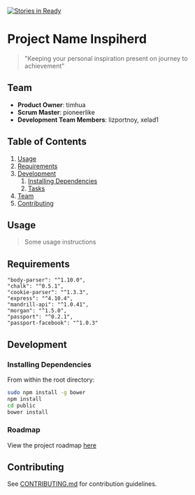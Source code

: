[![Stories in Ready](https://badge.waffle.io/DESERT-LEOPARD/threatening-transistors.png?label=ready&title=Ready)](https://waffle.io/DESERT-LEOPARD/threatening-transistors)

# Project Name Inspiherd

> "Keeping your personal inspiration present on journey to achievement"

## Team

  - __Product Owner__: timhua
  - __Scrum Master__: pioneerlike
  - __Development Team Members__: lizportnoy, xelad1

## Table of Contents

1. [Usage](#Usage)
1. [Requirements](#requirements)
1. [Development](#development)
    1. [Installing Dependencies](#installing-dependencies)
    1. [Tasks](#tasks)
1. [Team](#team)
1. [Contributing](#contributing)

## Usage

> Some usage instructions

## Requirements
    "body-parser": "^1.10.0",
    "chalk": "^0.5.1",
    "cookie-parser": "^1.3.3",
    "express": "^4.10.4",
    "mandrill-api": "^1.0.41",
    "morgan": "^1.5.0",
    "passport": "^0.2.1",
    "passport-facebook": "^1.0.3"

## Development

### Installing Dependencies

From within the root directory:

```sh
sudo npm install -g bower
npm install
cd public
bower install
```

### Roadmap

View the project roadmap [here](https://github.com/threatening-transistors/threatening-transistors/issues)


## Contributing

See [CONTRIBUTING.md](CONTRIBUTING.md) for contribution guidelines.

